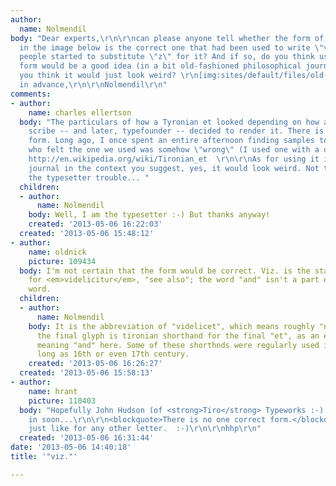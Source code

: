```yaml
---
author:
  name: Nolmendil
body: "Dear experts,\r\n\r\ncan please anyone tell whether the form of tironian \"et\"
  in the image below is the correct one that had been used to write \"viz.\" before
  people started to substitute \"z\" for it? And if so, do you think using this archaic
  form would be a good idea (in a bit old-fashioned philosophical journal)? Or do
  you think it would just look weird? \r\n[img:sites/default/files/old-images/viz_6068.gif]\r\n\r\nThanks
  in advance,\r\n\r\nNolmendil\r\n"
comments:
- author:
    name: charles ellertson
  body: "The particulars of how a Tyronian et looked depending on how a particular
    scribe -- and later, typefounder -- decided to render it. There is no one correct
    form. Long ago, I once spent an entire afternoon finding samples to show a client,
    who felt the one we used was somehow \"wrong\" (I used one with a descender).\r\n\r\nSee
    http://en.wikipedia.org/wiki/Tironian_et  \r\n\r\nAs for using it in a philosophical
    journal in the context you suggest, yes, it would look weird. Not to mention causing
    the typesetter trouble... "
  children:
  - author:
      name: Nolmendil
    body: Well, I am the typesetter :-) But thanks anyway!
    created: '2013-05-06 16:22:03'
  created: '2013-05-06 15:48:12'
- author:
    name: oldnick
    picture: 109434
  body: I'm not certain that the form would be correct. Viz. is the standard abbreviation
    for <em>videlicitur</em>, "see also"; the word "and" isn't a part of the abbreviated
    word.
  children:
  - author:
      name: Nolmendil
    body: It is the abbreviation of "videlicet", which means roughly "namely"; and
      the final glyph is tironian shorthand for the final "et", as an ending, not
      meaning "and" here. Some of these shorthnds were regularly used in print as
      long as 16th or even 17th century.
    created: '2013-05-06 16:26:27'
  created: '2013-05-06 15:58:13'
- author:
    name: hrant
    picture: 110403
  body: "Hopefully John Hudson (of <strong>Tiro</strong> Typeworks :-) will chime
    in soon...\r\n\r\n<blockquote>There is no one correct form.</blockquote>\r\n\r\nCoincidentally,
    just like for any other letter.  :-)\r\n\r\nhhp\r\n"
  created: '2013-05-06 16:31:44'
date: '2013-05-06 14:40:18'
title: '"viz."'

---
```

